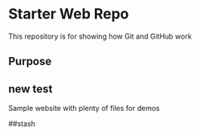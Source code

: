 # Starter Web Repo

This repository is for showing how Git and GitHub work

## Purpose


## new test
Sample website with plenty of files for demos

##stash